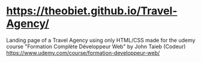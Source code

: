 # https://theobiet.github.io/Travel-Agency/
Landing page of a Travel Agency using only HTML/CSS made for the udemy course "Formation Complète Développeur Web" by John Taieb (Codeur)
https://www.udemy.com/course/formation-developpeur-web/
